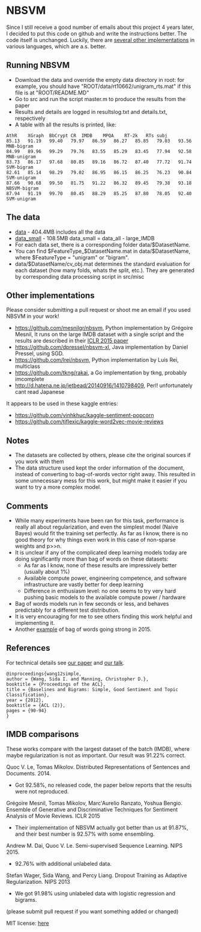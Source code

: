 # NBSVM
Since I still receive a good number of emails about this project 4 years later,
I decided to put this code on github and write the
instructions better. The code itself is unchanged.
Luckily, there are [several other implementations](#other-implementations) in various languages,
which are a.s. better.

## Running NBSVM
- Download the data and override the empty data directory in root: for example, you should have "ROOT/data/rt10662/unigram_rts.mat" if this file is at  "ROOT/README.MD"
- Go to src and run the script master.m to produce the results from the paper
- Results and details are logged in resultslog.txt and details.txt, respectively
- A table with all the results is printed, like:


```
AthR	XGraph	BbCrypt	CR	IMDB	MPQA	RT-2k	RTs	subj	
85.13	91.19	99.40	79.97	86.59	86.27	85.85	79.03	93.56	MNB-bigram
84.99	89.96	99.29	79.76	83.55	85.29	83.45	77.94	92.58	MNB-unigram
83.73	86.17	97.68	80.85	89.16	86.72	87.40	77.72	91.74	SVM-bigram
82.61	85.14	98.29	79.02	86.95	86.15	86.25	76.23	90.84	SVM-unigram
87.66	90.68	99.50	81.75	91.22	86.32	89.45	79.38	93.18	NBSVM-bigram
87.94	91.19	99.70	80.45	88.29	85.25	87.80	78.05	92.40	SVM-unigram
```

## The data
- [data](http://www.stanford.edu/~sidaw/projects/data_NB_ACL12.zip) - 404.4MB includes all the data
- [data_small](http://www.stanford.edu/~sidaw/projects/datasmall_NB_ACL12.zip) - 108.5MB
  data_small = data_all - large_IMDB
- For each data set, there is a corresponding folder data/$DatasetName.
- You can find $FeatureType_$DatasetName.mat in data/$DatasetName, where
$FeatureType = "unigram" or "bigram".
- data/$DatasetName/cv_obj.mat determines the standard evaluation for each dataset (how many
  folds, whats the split, etc.). They are generated by corresponding
  data processing script in src/misc

## Other implementations

Please consider submitting a pull request or shoot me an email if you used NBSVM in your work!

- https://github.com/mesnilgr/nbsvm, Python implementation by Grégoire Mesnil, It runs on the large IMDB dataset with a single script and the results are described in their [ICLR 2015 paper](http://arxiv.org/abs/1412.5335)
- https://github.com/dpressel/nbsvm-xl, Java implementation by Daniel Pressel, using SGD.
- https://github.com/lrei/nbsvm, Python implementation by Luis Rei, multiclass
- https://github.com/tkng/rakai, a Go implementation by tkng, probably imcomplete
- http://d.hatena.ne.jp/jetbead/20140916/1410798409, Perl! unfortunately cant read Japanese

It appears to be used in these kaggle entries:

- https://github.com/vinhkhuc/kaggle-sentiment-popcorn
- https://github.com/tjflexic/kaggle-word2vec-movie-reviews

## Notes
- The datasets are collected by others, please cite the original sources if you work with them
- The data structure used kept the order information of the document, instead of
converting to bag-of-words vector right away. This resulted in some
unnecessary mess for this work, but might make it easier if you want
to try a more complex model.


## Comments
- While many experiments have been ran for this task, performance is
  really all about regularization, and even the simplest model (Naive
  Bayes) would fit the training set perfectly. As far as I know, there is no good
  theory for why things even work in this case of non-sparse weights
  and p>>n.
- It is unclear if any of the complicated deep learning models
  today are doing significantly more than bag of words on these datasets:
  - As far as I know, none of these results are impressively better (usually about 1%)
  - Available compute power, engineering competence, and software infrastructure are vastly better for deep learning
  - Difference in enthusiasm level: no one seems to try very hard pushing basic models to the available compute power / hardware 
- Bag of words models run in few seconds or less, and
  behaves predictably for a different test distribution.
- It is very encouraging for me to see others finding this work helpful and implementing it. 
- Another [example](http://arxiv.org/abs/1512.02167) of bag of words going strong in 2015.


## References


For technical details see [our paper](wang12simple.pdf) and
[our talk](wang12simple_slides.pdf).

```
@inproceedings{wang12simple, 
author = {Wang, Sida I. and Manning, Christopher D.}, 
booktitle = {Proceedings of the ACL}, 
title = {Baselines and Bigrams: Simple, Good Sentiment and Topic Classification}, 
year = {2012}, 
booktitle = {ACL (2)}, 
pages = {90-94} 
} 
```

## IMDB comparisons

These works compare with the largest dataset of the batch (IMDB), where maybe regularization is not as important. Our result was 91.22% correct.

Quoc V. Le, Tomas Mikolov. Distributed Representations of Sentences and Documents. 2014.
- Got 92.58%, no released code, the paper below reports that the results were not reproduced.

Grégoire Mesnil, Tomas Mikolov, Marc'Aurelio Ranzato, Yoshua Bengio. Ensemble of Generative and Discriminative Techniques for Sentiment Analysis of Movie Reviews. ICLR 2015
- Their implementation of NBSVM actually got better than us at 91.87%, and their best number is 92.57% with some ensembling.

Andrew M. Dai, Quoc V. Le. Semi-supervised Sequence Learning. NIPS 2015.
- 92.76% with additional unlabeled data.

Stefan Wager, Sida Wang, and Percy Liang. Dropout Training as Adaptive Regularization. NIPS 2013
-  We got 91.98% using unlabeled data with logistic regression and bigrams.

(please submit pull request if you want something added or changed)

MIT license: [here](LICENSE.MD)



